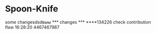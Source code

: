 # Spoon-Knife
some changesdsdвыы
*** changes ***
****134226
check contribution flaw
16:28:20
4467467987